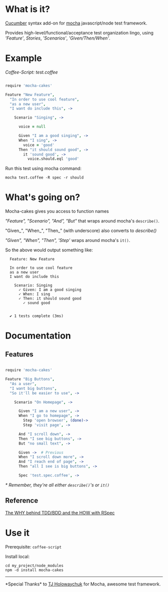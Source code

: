 # What is it?        

[Cucumber](http://cukes.info/) syntax add-on for [mocha](https://github.com/visionmedia/mocha) javascript/node test framework.

Provides high-level/functional/acceptance test organization lingo, using _'Feature'_, _Stories_, _'Scenarios'_, _'Given/Then/When'_.

# Example

_Coffee-Script: test.coffee_ 

```coffeescript

require 'mocha-cakes'

Feature "New Feature",
  "In order to use cool feature",
  "as a new user",
  "I want do include this", ->

    Scenario "Singing", ->

      voice = null

      Given "I am a good singing", ->
      When "I sing", ->
        voice = 'good'
      Then "it should sound good", ->
        it 'sound good', ->
          voice.should.eql 'good'

```
 
Run this test using mocha command:

`mocha test.coffee -R spec -r should`

# What's going on?

Mocha-cakes gives you access to function names 

_"Feature", "Scenario", "And", "But"_ that wraps around mocha's `describe()`. 

"Given\_", "When\_", "Then\_" (with underscore) also converts to _describe()_

_"Given", "When", "Then", 'Step'_ wraps around mocha's `it()`.


So the above would output something like:

```cucumber
  Feature: New Feature 

  In order to use cool feature
  as a new user
  I want do include this
    
    Scenario: Singing
      ✓ Given: I am a good singing
      ✓ When: I sing
      ✓ Then: it should sound good
        ✓ sound good  


  ✔ 1 tests complete (3ms)

```

# Documentation

## Features

```coffeescript

require 'mocha-cakes'

Feature "Big Buttons",
  "As a user",
  "I want big buttons",
  "So it'll be easier to use", ->

    Scenario "On Homepage", ->

      Given "I am a new user", ->
      When "I go to homepage", ->
        Step 'open browser', (done)->
        Step 'visit page', ->

      And "I scroll down", ->
      Then "I see big buttons", ->
      But "no small text", ->

      Given ->  # Previous
      When "I scroll down more", ->
      And "I reach end of page", ->
      Then "all I see is big buttons", ->

      Spec 'test.spec.coffee', ->

```

_\* Remember, they're all either `describe()`'s or `it()`_

## Reference

[The WHY behind TDD/BDD and the HOW with RSpec](http://www.slideshare.net/bmabey/the-why-behind-tddbdd-and-the-how-with-rspec)


# Use it

Prerequisite: `coffee-script`

Install local:

    cd my_project/node_modules
    npm -d install mocha-cakes

---

\*Special Thanks\* to [TJ Holowaychuk](https://github.com/visionmedia) for Mocha, awesome test framework.
